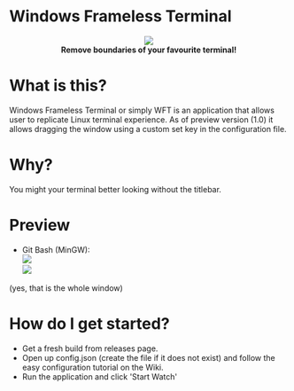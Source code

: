 # Windows Frameless Terminal
<p align="center">
  <img src="http://www.vanilla-remastered.com/files/download.png"></br>
  <b>Remove boundaries of your favourite terminal!</b>
</p>

# What is this?
Windows Frameless Terminal or simply WFT is an application that allows user to replicate Linux terminal experience. As of preview version (1.0)
it allows dragging the window using a custom set key in the configuration file.

# Why?
You might your terminal better looking without the titlebar. 

# Preview
- Git Bash (MinGW): <br>
<img src="http://www.vanilla-remastered.com/files/term.PNG"><br>
<img src="http://www.vanilla-remastered.com/files/editor.gif"><br>

(yes, that is the whole window)

# How do I get started?
- Get a fresh build from releases page.
- Open up config.json (create the file if it does not exist) and follow the easy configuration tutorial on the Wiki.
- Run the application and click 'Start Watch'
